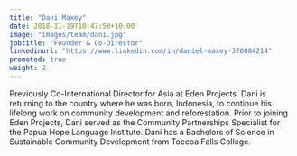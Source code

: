 ```yaml
---
title: "Dani Maxey"
date: 2018-11-19T10:47:58+10:00
image: "images/team/dani.jpg"
jobtitle: "Founder & Co-Director"
linkedinurl: "https://www.linkedin.com/in/daniel-maxey-370084214"
promoted: true
weight: 2
---
```


Previously Co-International Director for Asia at Eden Projects. Dani is returning to the country where he was born, Indonesia, to continue his lifelong work on community development and reforestation. Prior to joining Eden Projects, Dani served as the Community Partnerships Specialist for the Papua Hope Language Institute. Dani has a Bachelors of Science in Sustainable Community Development from Toccoa Falls College.

